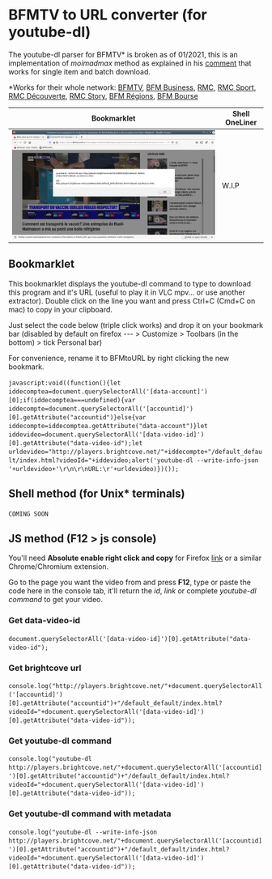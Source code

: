 # BFMTV to URL converter (for youtube-dl)

The youtube-dl parser for BFMTV* is broken as of 01/2021, this is an implementation of *moimadmax* method as explained in his [comment](https://github.com/ytdl-org/youtube-dl/issues/18595#issuecomment-449752824) that works for single item and batch download. 

\*Works for their whole network: [BFMTV](https://bfmtv.com), [BFM Business](https://bfmtv.com/economie), [RMC](https://rmc.bfmtv.com/), [RMC Sport](https://rmcsport.bfmtv.com/), [RMC Découverte](https://rmcdecouverte.bfmtv.com/), [RMC Story](https://rmcstory.bfmtv.com/), [BFM Régions](https://www.bfmtv.com/regions/), [BFM Bourse](https://www.tradingsat.com/)


| Bookmarklet       | Shell OneLiner |
|-------------------|----------------|
| ![](BFMtoURL.png) | W.I.P          |

## Bookmarklet

This bookmarklet displays the youtube-dl command to type to download this program and it's URL (useful to play it in VLC mpv... or use another extractor). Double click on the line you want and press Ctrl+C (Cmd+C on mac) to copy in your clipboard.

Just select the code below (triple click works) and drop it on your bookmark bar (disabled by default on firefox --- > Customize > Toolbars (in the bottom) > tick Personal bar)

For convenience, rename it to BFMtoURL by right clicking the new bookmark.

```javascript:void((function(){let iddecomptea=document.querySelectorAll('[data-account]')[0];if(iddecomptea===undefined){var iddecompte=document.querySelectorAll('[accountid]')[0].getAttribute("accountid")}else{var iddecompte=iddecomptea.getAttribute("data-account")}let iddevideo=document.querySelectorAll('[data-video-id]')[0].getAttribute("data-video-id");let urldevideo="http://players.brightcove.net/"+iddecompte+"/default_default/index.html?videoId="+iddevideo;alert('youtube-dl --write-info-json '+urldevideo+'\r\n\r\nURL:\r'+urldevideo)})());```

## Shell method (for Unix* terminals)

``` COMING SOON ```

## JS method (F12 > js console)

You'll need **Absolute enable right click and copy** for Firefox [link](https://addons.mozilla.org/en-US/firefox/addon/absolute-enable-right-click/) or a similar Chrome/Chromium extension.

Go to the page you want the video from and press **F12**, type or paste the code here in the console tab, it'll return the *id*, *link* or complete *youtube-dl command* to get your video.

### Get data-video-id

``` document.querySelectorAll('[data-video-id]')[0].getAttribute("data-video-id"); ```

### Get brightcove url

``` console.log("http://players.brightcove.net/"+document.querySelectorAll('[accountid]')[0].getAttribute("accountid")+"/default_default/index.html?videoId="+document.querySelectorAll('[data-video-id]')[0].getAttribute("data-video-id")); ```

### Get youtube-dl command

``` console.log("youtube-dl http://players.brightcove.net/"+document.querySelectorAll('[accountid]')[0].getAttribute("accountid")+"/default_default/index.html?videoId="+document.querySelectorAll('[data-video-id]')[0].getAttribute("data-video-id")); ```

### Get youtube-dl command with metadata

``` console.log("youtube-dl --write-info-json http://players.brightcove.net/"+document.querySelectorAll('[accountid]')[0].getAttribute("accountid")+"/default_default/index.html?videoId="+document.querySelectorAll('[data-video-id]')[0].getAttribute("data-video-id")); ```

